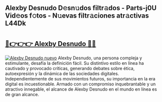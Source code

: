 ## Alexby Desnudo D𝚎sn𝚞dos filtr𝚊dos - Parts-j0U Vid𝚎os f𝚘tos - N𝚞evas filtr𝚊ciones atr𝚊ctivas L44Dk

# <h2><a href="http://mb164t.tromn.icu/?c=Alexby+Desnudo">🔗👉👉👉 Alexby Desnudo 🔗🔗</a></h2>

[![Alexby Desnudo nuevo](https://i.imgur.com/pEAQMta.gif)](http://mb164t.tromn.icu/?c=Alexby+Desnudo)
Alexby Desnudo, una persona compleja y estimulante, desafía la definición fácil. Su distintivo estilo en línea ha cautivado y provocado críticas, generando debates sobre ética, autoexpresión y la dinámica de las sociedades digitales. Independientemente de sus movimientos futuros, su importancia en la era digital es incuestionable. Armado con un compromiso inquebrantable y un atractivo innegable, el alcance de Alexby Desnudo en el mundo en línea es de gran alcance.
